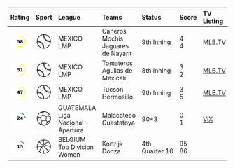 | Rating                                                                                                                                 | Sport                                                                                                                | League                                | Teams                                 | Status         | Score    | TV Listing                                       |
|:---------------------------------------------------------------------------------------------------------------------------------------|:---------------------------------------------------------------------------------------------------------------------|:--------------------------------------|:--------------------------------------|:---------------|:---------|:-------------------------------------------------|
| <img src="https://raw.githubusercontent.com/BlakeDuncan25/Donut-SVG-Ratings/bac4e4a278175106499642192132b1786a9aec38/58.svg" alt="58"> | <img src="https://raw.githubusercontent.com/BlakeDuncan25/Donut-SVG-Ratings/master/baseball.png" alt="Baseball">     | MEXICO<br>LMP                         | Caneros Mochis<br>Jaguares de Nayarit | 9th Inning     | 4<br>4   | <a href="https://www.mlb.com/tv">MLB.TV</a>      |
| <img src="https://raw.githubusercontent.com/BlakeDuncan25/Donut-SVG-Ratings/bac4e4a278175106499642192132b1786a9aec38/51.svg" alt="51"> | <img src="https://raw.githubusercontent.com/BlakeDuncan25/Donut-SVG-Ratings/master/baseball.png" alt="Baseball">     | MEXICO<br>LMP                         | Tomateros<br>Aguilas de Mexicali      | 8th Inning     | 3<br>2   | <a href="https://www.mlb.com/tv">MLB.TV</a>      |
| <img src="https://raw.githubusercontent.com/BlakeDuncan25/Donut-SVG-Ratings/bac4e4a278175106499642192132b1786a9aec38/47.svg" alt="47"> | <img src="https://raw.githubusercontent.com/BlakeDuncan25/Donut-SVG-Ratings/master/baseball.png" alt="Baseball">     | MEXICO<br>LMP                         | Tucson<br>Hermosillo                  | 9th Inning     | 3<br>5   | <a href="https://www.mlb.com/tv">MLB.TV</a>      |
| <img src="https://raw.githubusercontent.com/BlakeDuncan25/Donut-SVG-Ratings/bac4e4a278175106499642192132b1786a9aec38/24.svg" alt="24"> | <img src="https://raw.githubusercontent.com/BlakeDuncan25/Donut-SVG-Ratings/master/soccer.png" alt="Soccer">         | GUATEMALA<br>Liga Nacional - Apertura | Malacateco<br>Guastatoya              | 90+3           | 0<br>1   | <a href="https://vix.com/es-es/deportes">ViX</a> |
| <img src="https://raw.githubusercontent.com/BlakeDuncan25/Donut-SVG-Ratings/bac4e4a278175106499642192132b1786a9aec38/15.svg" alt="15"> | <img src="https://raw.githubusercontent.com/BlakeDuncan25/Donut-SVG-Ratings/master/basketball.png" alt="Basketball"> | BELGIUM<br>Top Division Women         | Kortrijk<br>Donza                     | 4th Quarter 10 | 95<br>86 | <a href="#N/A"></a>                              |